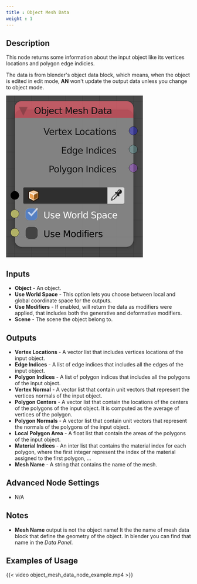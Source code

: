```yaml
---
title : Object Mesh Data
weight : 1
---
```


## Description

This node returns some information about the input object like its
vertices locations and polygon edge indicies.

The data is from blender's object data block, which means, when the
object is edited in edit mode, **AN** won't update the output data
unless you change to object mode.

![image](object_mesh_data_node.png)

## Inputs

  - **Object** - An object.
  - **Use World Space** - This option lets you choose between local and
    global coordinate space for the outputs.
  - **Use Modifiers** - If enabled, will return the data as modifiers
    were applied, that includes both the generative and deformative
    modifiers.
  - **Scene** - The scene the object belong to.

## Outputs

  - **Vertex Locations** - A vector list that includes vertices
    locations of the input object.
  - **Edge Indices** - A list of edge indices that includes all the
    edges of the input object.
  - **Polygon Indices** - A list of polygon indices that includes all
    the polygons of the input object.
  - **Vertex Normal** - A vector list that contain unit vectors that
    represent the vertices normals of the input object.
  - **Polygon Centers** - A vector list that contain the locations of
    the centers of the polygons of the input object. It is computed as
    the average of vertices of the polygon.
  - **Polygon Normals** - A vector list that contain unit vectors that
    represent the normals of the polygons of the input object.
  - **Local Polygon Area** - A float list that contain the areas of the
    polygons of the input object.
  - **Material Indices** - An inter list that contains the material
    index for each polygon, where the first integer represent the index
    of the material assigned to the first polygon, ...
  - **Mesh Name** - A string that contains the name of the mesh.

## Advanced Node Settings

  - N/A

## Notes

  - **Mesh Name** output is not the object name\! It the the name of
    mesh data block that define the geometry of the object. In blender
    you can find that name in the *Data Panel*.

## Examples of Usage

{{< video object_mesh_data_node_example.mp4 >}}
